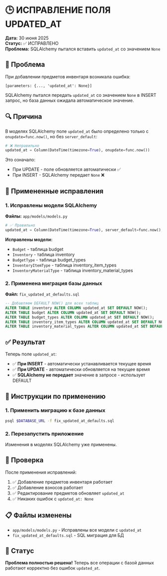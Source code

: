 # 🕒 ИСПРАВЛЕНИЕ ПОЛЯ UPDATED_AT

**Дата:** 30 июня 2025  
**Статус:** ✅ ИСПРАВЛЕНО  
**Проблема:** SQLAlchemy пытался вставить `updated_at` со значением `None`

## 🎯 Проблема

При добавлении предметов инвентаря возникала ошибка:
```
[parameters: {..., 'updated_at': None}]
```

SQLAlchemy пытался передать `updated_at` со значением `None` в INSERT запрос, но база данных ожидала автоматическое значение.

## 🔍 Причина

В моделях SQLAlchemy поле `updated_at` было определено только с `onupdate=func.now()`, но без `server_default`:

```python
# ❌ Неправильно
updated_at = Column(DateTime(timezone=True), onupdate=func.now())
```

Это означало:
- При UPDATE - поле обновляется автоматически ✅
- При INSERT - SQLAlchemy передает `None` ❌

## 🔧 Примененные исправления

### 1. Исправлены модели SQLAlchemy

**Файлы:** `app/models/models.py`

```python
# ✅ Правильно
updated_at = Column(DateTime(timezone=True), server_default=func.now(), onupdate=func.now())
```

**Исправлены модели:**
- `Budget` - таблица budget
- `Inventory` - таблица inventory  
- `BudgetType` - таблица budget_types
- `InventoryItemType` - таблица inventory_item_types
- `InventoryMaterialType` - таблица inventory_material_types

### 2. Применена миграция базы данных

**Файл:** `fix_updated_at_defaults.sql`

```sql
-- Добавляем DEFAULT NOW() для всех таблиц
ALTER TABLE inventory ALTER COLUMN updated_at SET DEFAULT NOW();
ALTER TABLE budget ALTER COLUMN updated_at SET DEFAULT NOW();
ALTER TABLE budget_types ALTER COLUMN updated_at SET DEFAULT NOW();
ALTER TABLE inventory_item_types ALTER COLUMN updated_at SET DEFAULT NOW();
ALTER TABLE inventory_material_types ALTER COLUMN updated_at SET DEFAULT NOW();
```

## ✅ Результат

Теперь поле `updated_at`:
- ✅ **При INSERT** - автоматически устанавливается текущее время
- ✅ **При UPDATE** - автоматически обновляется на текущее время
- ✅ **SQLAlchemy не передает** значение в запросе - использует DEFAULT

## 🚀 Инструкции по применению

### 1. Применить миграцию к базе данных
```bash
psql $DATABASE_URL -f fix_updated_at_defaults.sql
```

### 2. Перезапустить приложение
Изменения в моделях SQLAlchemy уже применены.

## 🧪 Проверка

После применения исправлений:
1. ✅ Добавление предметов инвентаря работает
2. ✅ Добавление взносов работает
3. ✅ Редактирование предметов обновляет `updated_at`
4. ✅ Никаких ошибок с `updated_at: None`

## 📋 Файлы изменены

- `app/models/models.py` - Исправлены все модели с `updated_at`
- `fix_updated_at_defaults.sql` - SQL миграция для БД

## 🎉 Статус

**Проблема полностью решена!** Теперь все операции с базой данных работают корректно без ошибок `updated_at`. 